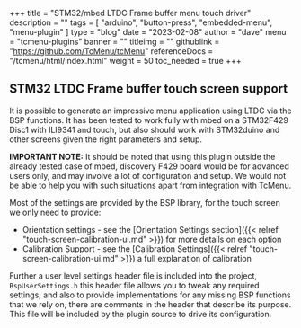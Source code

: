 +++
title = "STM32/mbed LTDC Frame buffer menu touch driver"
description = ""
tags = [ "arduino", "button-press", "embedded-menu", "menu-plugin" ]
type = "blog"
date = "2023-02-08"
author =  "dave"
menu = "tcmenu-plugins"
banner = ""
titleimg = ""
githublink = "https://github.com/TcMenu/tcMenu"
referenceDocs = "/tcmenu/html/index.html"
weight = 50
toc_needed = true
+++

## STM32 LTDC Frame buffer touch screen support

It is possible to generate an impressive menu application using LTDC via the BSP functions. It has been tested to work fully with mbed on a STM32F429 Disc1 with ILI9341 and touch, but also should work with STM32duino and other screens given the right parameters and setup.

**IMPORTANT NOTE:** It should be noted that using this plugin outside the already tested case of mbed, discovery F429 board would be for advanced users only, and may involve a lot of configuration and setup. We would not be able to help you with such situations apart from integration with TcMenu.

Most of the settings are provided by the BSP library, for the touch screen we only need to provide:

* Orientation settings - see the [Orientation Settings section]({{< relref "touch-screen-calibration-ui.md" >}}) for more details on each option
* Calibration Support - see the [Calibration Settings]({{< relref "touch-screen-calibration-ui.md" >}}) a full explanation of calibration

Further a user level settings header file is included into the project, `BspUserSettings.h` this header file allows you to tweak any required settings, and also to provide implementations for any missing BSP functions that we rely on, there are comments in the header that describe its purpose. This file will be included by the plugin source to drive its configuration.
